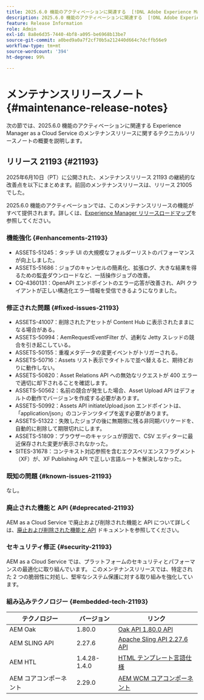 ```yaml
---
title: 2025.6.0 機能のアクティベーションに関連する  [!DNL Adobe Experience Manager]  as a Cloud Service のメンテナンスリリースノート。
description: 2025.6.0 機能のアクティベーションに関連する  [!DNL Adobe Experience Manager]  as a Cloud Service のメンテナンスリリースノート。
feature: Release Information
role: Admin
exl-id: 8a8e6d35-7440-4bf8-a095-be6968b13be7
source-git-commit: a0bed9a0a7f2cf70b5a212440d664c7dcffb56e9
workflow-type: tm+mt
source-wordcount: '394'
ht-degree: 99%

---
```


# メンテナンスリリースノート {#maintenance-release-notes}

次の節では、2025.6.0 機能のアクティベーションに関連する Experience Manager as a Cloud Service のメンテナンスリリースに関するテクニカルリリースノートの概要を説明します。

## リリース 21193 {#21193}

2025年6月10日（PT）に公開された、メンテナンスリリース 21193 の継続的な改善点を以下にまとめます。前回のメンテナンスリリースは、リリース 21005 でした。

2025.6.0 機能のアクティベーションでは、このメンテナンスリリースの機能がすべて提供されます。詳しくは、[Experience Manager リリースロードマップ](https://experienceleague.adobe.com/ja/docs/experience-manager-release-information/aem-release-updates/update-releases-roadmap)を参照してください。

### 機能強化 {#enhancements-21193}

* ASSETS-51245：タッチ UI の大規模なフォルダーリストのパフォーマンスが向上しました。
* ASSETS-51686：ジョブのキャンセルの簡素化、拡張ログ、大きな結果を得るための監査ダウンロードなど、一括操作ジョブの改善。
* CQ-4360131：OpenAPI エンドポイントのエラー応答が改善され、API クライアントが正しい構造化エラー情報を受信できるようになりました。

### 修正された問題 {#fixed-issues-21193}

* ASSETS-41007：削除されたアセットが Content Hub に表示されたままになる場合がある。
* ASSETS-50994：AemRequestEventFilter が、過剰な Jetty スレッドの競合を引き起こしている。
* ASSETS-50155：重複メタデータの変更イベントがトリガーされる。
* ASSETS-50716：Assets リスト表示でタイトルで並べ替えると、期待どおりに動作しない。
* ASSETS-50820：Asset Relations API への無効なリクエストが 400 エラーで適切に却下されることを確認します。
* ASSETS-50562：名前の競合が発生した場合、Asset Upload API はデフォルトの動作でバージョンを作成する必要があります。
* ASSETS-50992：Assets API initiateUpload.json エンドポイントは、「application/json」のコンテンツタイプを返す必要があります。
* ASSETS-51322：失敗したジョブの後に無期限に残る非同期バリケードを、自動的に削除して期限切れにします。
* ASSETS-51809：ブラウザーのキャッシュが原因で、CSV エディターに最近保存された変更が表示されなかった。
* SITES-31678：コンテキスト対応参照を含むエクスペリエンスフラグメント（XF）が、XF Publishing API で正しい言語ルートを解決しなかった。

### 既知の問題 {#known-issues-21193}

なし。

### 廃止された機能と API {#deprecated-21193}

AEM as a Cloud Service で廃止および削除された機能と API について詳しくは、[廃止および削除された機能と API](/help/release-notes/deprecated-removed-features.md) ドキュメントを参照してください。

### セキュリティ修正 {#security-21193}

AEM as a Cloud Service では、プラットフォームのセキュリティとパフォーマンスの最適化に取り組んでいます。 このメンテナンスリリースでは、特定された 2 つの脆弱性に対処し、堅牢なシステム保護に対する取り組みを強化しています。

### 組み込みテクノロジー {#embedded-tech-21193}

| テクノロジー | バージョン | リンク |
|---|---|---|
| AEM Oak | 1.80.0 | [Oak API 1.80.0 API](https://www.javadoc.io/doc/org.apache.jackrabbit/oak-api/1.80/index.html) |
| AEM SLING API | 2.27.6 | [Apache Sling API 2.27.6 API](https://www.javadoc.io/doc/org.apache.sling/org.apache.sling.api/latest/index.html) |
| AEM HTL | 1.4.28-1.4.0 | [HTML テンプレート言語仕様](https://github.com/adobe/htl-spec) |
| AEM コアコンポーネント | 2.29.0 | [AEM WCM コアコンポーネント](https://github.com/adobe/aem-core-wcm-components) |
